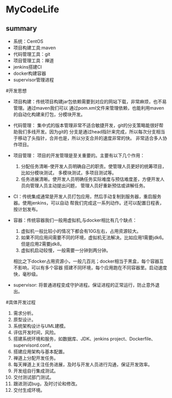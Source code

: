 MyCodeLife
=============

summary
------------------
* 系统：CentOS
* 项目构建工具:maven
* 代码管理工具：git
* 项目管理工具：禅道
* jenkins搭建CI
* docker构建容器
* supervisor管理进程


#开发思想
* 项目构建：传统项目构建jar包依赖需要到对应的网站下载，非常麻烦，也不易管理。通过maven我们可以
通过pom.xml文件来管理依赖，也能利用maven的自动化构建来打包，分模块开发。
* 代码管理： 集中式的版本管理非常不适合敏捷开发，git的分支策略能很好帮助我们多线开发。因为git的
分支是通过head指针来完成，所以每次分支相当于移动了头指针，合并也是，所以分支合并的速度非常的快。
非常适合多人协作项目。
* 项目管理： 项目的开发管理是至关重要的。主要有以下几个作用：
    1. 分配任务清晰-使开发人员明确自己的职责。使管理人员更好的统筹项目，比如分模块测试，
     多模块测试，多项目测试等。
    2. 任务进展清晰。使开发人员明确任务实际难度与预估难度差，方便开发人员向管理人员主动提出问题，
     管理人员好重新预估或讲解任务。
* CI：传统集成通常是开发人员打包应用，然后手动复制到服务器，重启服务器。使用jenkins，可以自动
帮我们完成这一系列动作。还可以配置日程表，按计划发布。
* 容器：传统容器我们一般用虚拟机,与docker相比有几个缺点：
    1. 虚拟机一般比较小的情况下都会有10G左右，占用资源较大。
    2. 如果不同应用间需要不同的环境，虚拟机无法解决。比如应用1需要jdk6。但是应用2需要jdk8。
    3. 虚拟机启动较慢，一般需要一分钟到两分钟。
    
    相比之下docker占用资源小，一般几百兆；docker相当于黑盒，每个容器互不影响，可以有多个容器
    搭建不同环境，每个应用跑在不同容器里。启动速度快，毫秒级。
* supervisor: 将普通进程变成守护进程。保证进程的正常运行，防止意外退出。


#具体开发过程
1. 需求分析。
2. 原型设计。
3. 系统架构设计与UML建模。
4. 评估开发时间，风险。
5. 搭建系统环境和服务，如数据库、JDK、jenkins project、Dockerfile、supervisord.conf。  
6. 搭建应用架构与基本配置。
7. 禅道上分配开发任务。
8. 每天禅道上关注任务进展，及时与开发人员进行沟通，保证开发效率。
9. 开发组自行集成测试。
10. 交付测试部门测试。
11. 跟进测试bug，及时讨论和修改。
12. 交付生成环境。

